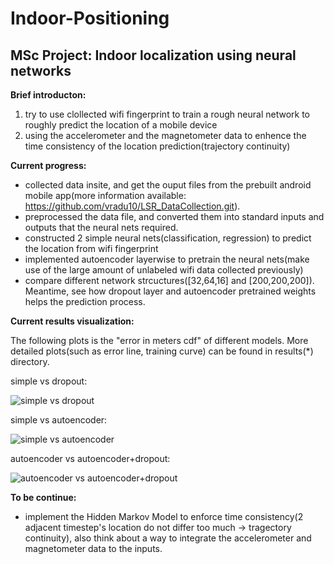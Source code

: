 # Indoor-Positioning

## MSc Project: Indoor localization using neural networks

**Brief introducton:** 
1. try to use clollected wifi fingerprint to train a rough neural network to roughly predict the location of a mobile device
2. using the accelerometer and the magnetometer data to enhence the time consistency of the location prediction(trajectory continuity)

**Current progress:**
- collected data insite, and get the ouput files from the prebuilt android mobile app(more information available:  https://github.com/vradu10/LSR_DataCollection.git). 
- preprocessed the data file, and converted them into standard inputs and outputs that the neural nets required.
- constructed 2 simple neural nets(classification, regression) to predict the location from wifi fingerprint
- implemented autoencoder layerwise to pretrain the neural nets(make use of the large amount of unlabeled wifi data collected previously)
- compare different network strcuctures(\[32,64,16\] and \[200,200,200\]). Meantime, see how dropout layer and autoencoder pretrained weights helps the prediction process.

**Current results visualization:**

The following plots is the "error in meters cdf" of different models. More detailed plots(such as error line, training curve) can be found in results(*) directory.

simple vs dropout:

![simple vs dropout](https://github.com/gracecxj/Indoor-Positioning/blob/master/CDF1.png)

simple vs autoencoder:

![simple vs autoencoder](https://github.com/gracecxj/Indoor-Positioning/blob/master/CDF2.png)

autoencoder vs autoencoder+dropout:

![autoencoder vs autoencoder+dropout](https://github.com/gracecxj/Indoor-Positioning/blob/master/CDF3.png)


**To be continue:**
- implement the Hidden Markov Model to enforce time consistency(2 adjacent timestep's location do not differ too much -> tragectory continuity), also think about a way to integrate the accelerometer and magnetometer data to the inputs.


